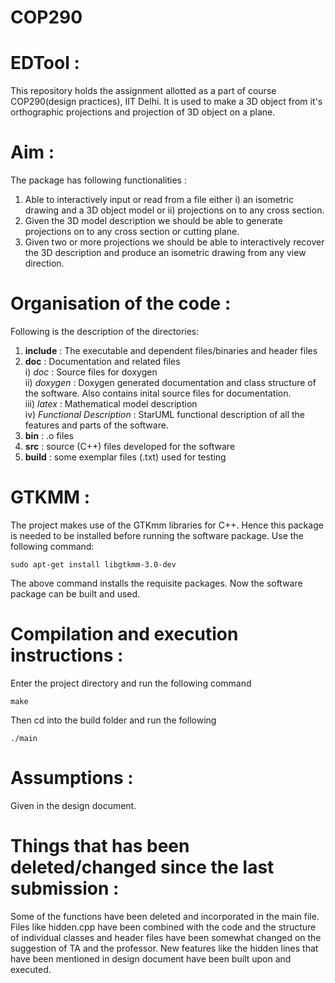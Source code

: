 # COP290
# EDTool :
This repository holds the assignment allotted as a part of course COP290(design practices), IIT Delhi. It is used to make a 3D object from it's orthographic projections and projection of 3D object on a plane.

# Aim :
The package has following functionalities :
1. Able to interactively input or read from a file either i) an isometric drawing and a 3D object model or ii) projections on to any cross section.
2. Given the 3D model description we should be able to generate projections on to any cross section or cutting plane.
3. Given two or more projections we should be able to interactively recover the 3D description and produce an isometric drawing from any view direction.

# Organisation of the code :
Following is the description of the directories:
1. **include** : The executable and dependent files/binaries and header files</br>
2. **doc** : Documentation and related files </br>
i) *doc* : Source files for doxygen </br>
ii) *doxygen* : Doxygen generated documentation and class structure of the software. Also contains inital source files for documentation.</br>
iii) *latex* : Mathematical model description</br>
iv) *Functional Description* : StarUML functional description of all the features and parts of the software.</br>
3. **bin** : .o files 
4. **src** : source (C++) files developed for the software</br>
5. **build** : some exemplar files (.txt) used for testing</br>


# GTKMM :

The project makes use of the GTKmm libraries for C++.
Hence this package is needed to be installed before running the software package.
Use the following command:
```
sudo apt-get install libgtkmm-3.0-dev
```
The above command installs the requisite packages. Now the software package can be built and used.

# Compilation and execution instructions :

Enter the project directory and run the following command
```
make
```
Then cd into the build folder and run the following
```
./main
```

# Assumptions :

Given in the design document. 

# Things that has been deleted/changed since the last submission : 

Some of the functions have been deleted and incorporated in the main file. Files like hidden.cpp have been combined with the code and the structure of individual classes and header files have been somewhat changed on the suggestion of TA and the professor. New features like the hidden lines that have been mentioned in design document have been built upon and executed. 




